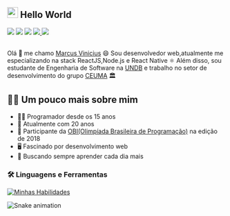 ## <img src="https://media.giphy.com/media/hvRJCLFzcasrR4ia7z/giphy.gif" width="25"> Hello World

<div> 
  <a href="https://www.instagram.com/euvinicius.br/" target="_blank"><img src="https://img.shields.io/badge/-Instagram-5d52cb?style=for-the-badge&logo=instagram&logoColor=white" target="_blank"></a>
 <a href="https://discord.com/users/Marcus Vinicius#9740" target="_blank"><img src="https://img.shields.io/badge/Discord-7289DA?style=for-the-badge&logo=discord&logoColor=white" target="_blank"></a> 
  <a href = "mailto:dev.mvsc@gmail.com"><img src="https://img.shields.io/badge/-Gmail-d00000?style=for-the-badge&logo=gmail&logoColor=white" target="_blank"></a>
  <a href="https://www.linkedin.com/in/marcus-vinicius-silva-costa-6098911a4/" target="_blank">
    <img src="https://img.shields.io/badge/-LinkedIn-%230077B5?style=for-the-badge&logo=linkedin&logoColor=white" target="_blank">
  </a> 
  <a href="https://dribbble.com/euviniciusbr" target="_blank">
    <img src="https://img.shields.io/badge/Dribbble-EA4C89?style=for-the-badge&logo=dribbble&logoColor=white" target="_blank">
  </a>
</div>
&nbsp;

Olá 🖖 me chamo [Marcus Vinicius](https://www.linkedin.com/in/marcus-vinicius-silva-costa-6098911a4/) 😄 Sou desenvolvedor web,atualmente me especializando na stack ReactJS,Node.js e React Native ⚛️ Além disso, sou estudante de Engenharia de Software na [UNDB](https://www.undb.edu.br/) e trabalho no setor de desenvolvimento do grupo [CEUMA](https://www.extranet.ceuma.br/hotsite/) 🏛️


## 👨‍🚀 Um pouco mais sobre mim
- 👨‍💻 Programador desde os 15 anos
- 🧑 Atualmente com 20 anos
- 🥇 Participante da [OBI(Olimpíada Brasileira de Programação)](https://olimpiada.ic.unicamp.br/) na edição de 2018
- 🖥️ Fascinado por desenvolvimento web
- 🚀 Buscando sempre aprender cada dia mais


### 🛠️ Linguagens e Ferramentas  
[![Minhas Habilidades](https://skillicons.dev/icons?i=html,css,js,ts,react,nextjs,styledcomponents,nodejs,figma,py
)](https://skillicons.dev)

![Snake animation](https://github.com/dev-viniciuss/dev-viniciuss/blob/output/github-contribution-grid-snake.svg)
